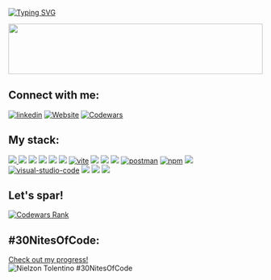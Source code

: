 <!--   my-ticker -->

[![Typing SVG](https://readme-typing-svg.herokuapp.com?color=%2336BCF7&center=true&vCenter=true&width=600&lines=Hi+there+👋,+I+am+Nielzon+Tolentino;Turning+digital+visions+into+reality;Always+learning+new+things)](https://git.io/typing-svg)

<!--   my-header-img -->

<img src="https://raw.githubusercontent.com/matfantinel/matfantinel/master/waves.svg" width="100%" height="100">


<h2 align="left">Connect with me:</h2>
<p align="left">
<a href="https://www.linkedin.com/in/nielzon/"><img src="https://img.shields.io/badge/Linkedin-blue?logo=linkedin&style=for-the-badge" alt="linkedin" title="Linkedin" /></a>
<a href="https://nielzontolentino.com"><img src="https://img.shields.io/badge/WEBSITE-%23000000.svg?&style=for-the-badge&logo=googlechrome&logoColor=white" alt="Website" title="Personal Website" /></a>
<a href="https://www.codewars.com/users/nielzon-t" target="_blank"><img src="https://img.shields.io/badge/Codewars-B1361E?logo=codewars&style=for-the-badge&logoColor=white" alt="Codewars" title="Codewars Profile" /></a>
</p>

<h2 align="left">My stack:</h2>
<p align="left">
  <a href="https://developer.mozilla.org/en-US/docs/Web/HTML"><img src="https://img.shields.io/badge/html5%20-%23E34F26.svg?&style=for-the-badge&logo=html5&logoColor=white"/>
  </a> 
  <a href="https://developer.mozilla.org/en-US/docs/Web/CSS"><img src="https://img.shields.io/badge/css3%20-%231572B6.svg?&style=for-the-badge&logo=css3&logoColor=white"/></a>
  <a href="https://developer.mozilla.org/en-US/docs/Web/JavaScript"><img src="https://img.shields.io/badge/javascript%20-%23323330.svg?&style=for-the-badge&logo=javascript&logoColor=%23F7DF1E"/></a>
  <a href="https://www.typescriptlang.org/"><img src="https://img.shields.io/badge/typescript%20-%23007ACC.svg?&style=for-the-badge&logo=typescript&logoColor=white"/></a>
  <a href="https://reactjs.org/"><img src="https://img.shields.io/badge/react%20-%2320232a.svg?&style=for-the-badge&logo=react&logoColor=%2361DAFB"/></a>
  <a href="https://tailwindcss.com/"><img src="https://img.shields.io/badge/tailwindcss%20-%2306B6D4.svg?&style=for-the-badge&logo=tailwindcss&logoColor=white"/></a>
  <a href="https://vitejs.dev/"><img src="https://img.shields.io/badge/vite-555?logo=vite&style=for-the-badge" alt="vite" title="Vite" /></a>
  <a href="https://nodejs.org"><img src="https://img.shields.io/badge/node.js%20-%2343853D.svg?&style=for-the-badge&logo=node.js&logoColor=white"/></a>
  <a href="https://nestjs.com/"><img src="https://img.shields.io/badge/nestjs%20-%23E0234E.svg?&style=for-the-badge&logo=nestjs&logoColor=white"/></a>
  <a href="https://www.mongodb.com/"><img src ="https://img.shields.io/badge/MongoDB-%234ea94b.svg?&style=for-the-badge&logo=mongodb&logoColor=white"/></a>
  <a href="https://postman.com"><img src="https://img.shields.io/badge/Postman-555?logo=postman&style=for-the-badge" alt="postman" title="Postman" /></a>
  <a href="https://www.npmjs.com/"><img src="https://img.shields.io/badge/Npm-555?logo=npm&style=for-the-badge" alt="npm" title="NPM" /></a>
  <a href="https://git-scm.com/"><img src="https://img.shields.io/badge/git%20-%23F05033.svg?&style=for-the-badge&logo=git&logoColor=white"/></a>  
  <a href="https://code.visualstudio.com/"><img src="https://img.shields.io/badge/visual_studio_code-555?logo=visualstudiocode&style=for-the-badge" alt="visual-studio-code" title="Visual Studio Code" /></a>  
  <a href="https://www.figma.com/"><img src="https://img.shields.io/badge/figma%20-%23F24E1E.svg?&style=for-the-badge&logo=figma&logoColor=white"/></a>
  <a href="https://openai.com/"><img src="https://img.shields.io/badge/OpenAI%20-%234EA94B.svg?&style=for-the-badge&logo=openai&logoColor=white"/></a>
  <a href="https://fusionauth.io/"><img src="https://img.shields.io/badge/FusionAuth%20-%230B5A6D.svg?&style=for-the-badge&logo=fusionauth&logoColor=white"/></a>
</p>

## Let's spar!
<a href="https://www.codewars.com/users/nielzon-t" target="_blank">
    <img src="https://www.codewars.com/users/nielzon-t/badges/large" alt="Codewars Rank" />
</a>

## #30NitesOfCode:
[Check out my progress!](https://www.codedex.io/@nielzont1720/30-nites-of-code)  
![Nielzon Tolentino #30NitesOfCode](https://www.codedex.io/api/petStatus?user=nielzont1720)
